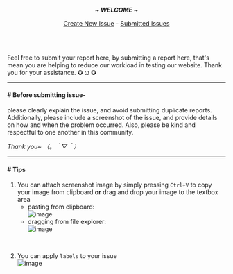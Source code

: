 <p align="center"><i><b>~ WELCOME ~</b></i></p>
   
<p align="center">
   <a href="https://github.com/upyapp/issues/issues/new">Create New Issue</a> - <a href="https://github.com/upyapp/issues/issues">Submitted Issues</a>
</p>

<br><br>

Feel free to submit your report here, by submitting a report here, that's mean you are helping to reduce our workload in testing our website. Thank you for your assistance. ✪ ω ✪

<hr>
   
#### # Before submitting issue-
please clearly explain the issue, and avoid submitting duplicate reports. Additionally, please include a screenshot of the issue, and provide details on how and when the problem occurred. Also, please be kind and respectful to one another in this community.

_Thank you~ （。＾▽＾）_


<hr>


#### # Tips

1. You can attach screenshot image by simply pressing `Ctrl+V` to copy your image from clipboard **or** drag and drop your image to the textbox area<br>
   - pasting from clipboard:<br>
     ![image](https://user-images.githubusercontent.com/7555972/212596938-e3d9ef81-f611-4885-87b5-aefd336cf4f2.png)<br>
   - dragging from file explorer:<br>
     ![image](https://user-images.githubusercontent.com/7555972/212597127-2d14b2e3-5e07-4996-b90d-f960df3a8263.png)
<br>

2. You can apply `labels` to your issue<br>
   ![image](https://user-images.githubusercontent.com/7555972/212597177-cad0880c-28d3-41c3-954f-1c6035cc38dd.png)
